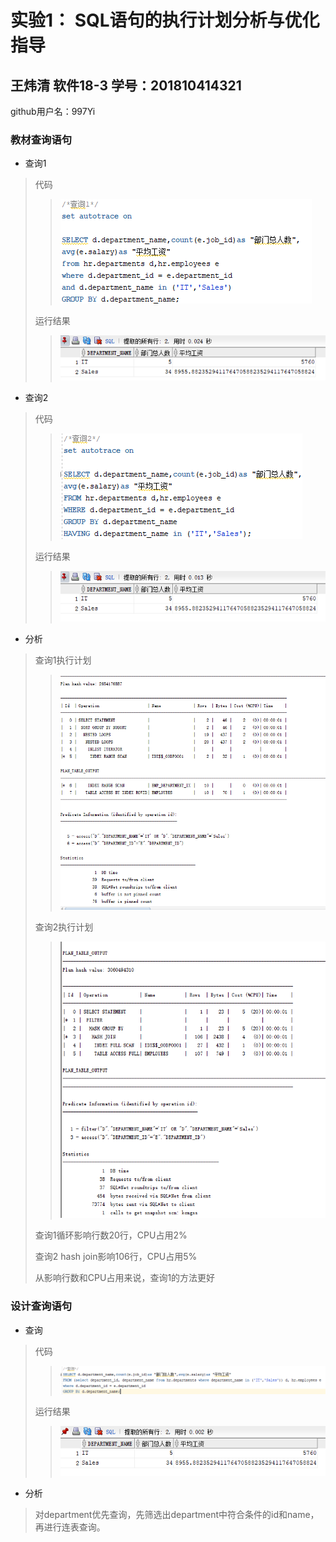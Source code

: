 # 实验1： SQL语句的执行计划分析与优化指导

## 王炜清 软件18-3 学号：201810414321

github用户名：997Yi

### 教材查询语句

- 查询1

> 代码
>
> > ![image-20210311112706243](./教材查询1代码.png)
>
> 运行结果
>
> > ![image-20210311114426165](./教材查询1结果.png)

- 查询2
> 代码
>
> > ![image-20210311112731853](./教材查询2代码.png)
>
> 运行结果
>
> > ![image-20210311115036859](./教材查询2结果.png)

- 分析

> 查询1执行计划
>
> > <img src="./教材查询1执行计划.png" alt="image-20210311120840408" style="zoom: 80%;" />
>
> 查询2执行计划
>
> > <img src="./教材查询2执行计划.png" alt="image-20210311120914917" style="zoom:80%;" />
>
> 查询1循环影响行数20行，CPU占用2%
>
> 查询2 hash join影响106行，CPU占用5%
>
> 从影响行数和CPU占用来说，查询1的方法更好

### 设计查询语句

- 查询

> 代码
>
> > ![image-20210311142251899](./设计查询代码.png)
>
> 运行结果
>
> > ![image-20210311142334294](./设计查询结果.png)

- 分析

> 对department优先查询，先筛选出department中符合条件的id和name，再进行连表查询。